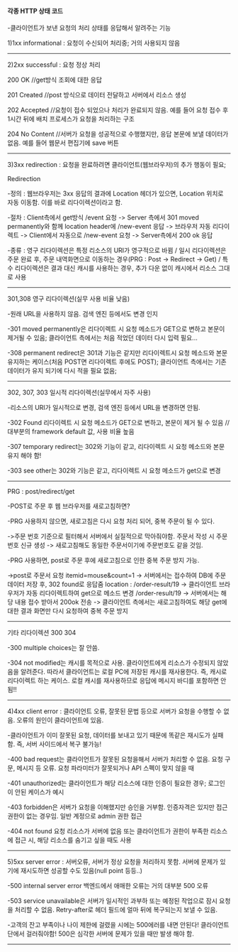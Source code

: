 #### 각종 HTTP 상태 코드

-클라이언트가 보낸 요청의 처리 상태를 응답해서 알려주는 기능



1)1xx informational : 요청이 수신되어 처리중; 거의 사용되지 않음


***


2)2xx successful : 요청 정상 처리


200 OK  //get방식 조회에 대한 응답

201 Created //post 방식으로 데이터 전달하고 서버에서 리소스 생성

202 Accepted //요청이 접수 되었으나 처리가 완료되지 않음. 예를 들어 요청 접수 후 1시간 뒤에 배치 프로세스가 요청을 처리하는 구조

204 No Content //서버가 요청을 성공적으로 수행했지만, 응답 본문에 보낼 데이터가 없음. 예를 들어 웹문서 편집기에 save 버튼


***

3)3xx redirection : 요청을 완료하려면 클라이언트(웹브라우저)의 추가 행동이 필요;



Redirection

-정의 : 웹브라우저는 3xx 응답의 결과에 Location 헤더가 있으면, Location 위치로 자동 이동함. 이를 바로 리다이렉션이라고 함.

-절차 : Client측에서 get방식 /event 요청 -> Server 측에서 301 moved permanently와 함께 location header에 /new-event 응답 -> 브라우저 자동 리다이렉트 -> Client에서 자동으로 /new-event 요청 -> Server측에서 200 ok 응답

-종류 : 영구 리다이렉션은 특정 리소스의 URI가 영구적으로 바뀜 / 일시 리다이렉션은 주문 완료 후, 주문 내역화면으로 이동하는 경우(PRG : Post -> Redirect -> Get) / 특수 리다이렉션은 결과 대신 캐시를 사용하는 경우, 추가 다운 없이 캐시에서 리소스 그대로 사용

***


301,308 영구 리다이렉션(실무 사용 비율 낮음)

-원래 URL을 사용하지 않음. 검색 엔진 등에서도 변경 인지

-301 moved permanently은 리다이렉트 시 요청 메소드가 GET으로 변하고 본문이 제거될 수 있음; 클라이언트 측에서는 처음 적었던 데이터 다시 입력 필요...

-308 permanent redirect은 301과 기능은 같지만 리다이렉트시 요청 메소드와 본문 유지하는 케이스(처음 POST면 리다이렉트 후에도 POST); 클라이언트 측에서는 기존 데이터가 유지 되기에 다시 적을 필요 없음;

***

302, 307, 303 일시적 리다이렉션(실무에서 자주 사용)

-리소스의 URI가 일시적으로 변경, 검색 엔진 등에서 URL을 변경하면 안됨.

-302 Found 리다이렉트 시 요청 메소드가 GET으로 변하고, 본문이 제거 될 수 있음 //대부분의 framework default 값, 사용 비율 높음

-307 temporary redirect는 302와 기능이 같고, 리다이렉트 시 요청 메소드와 본문 유지 해야 함!

-303 see other는 302와 기능은 같고, 리다이렉트 시 요청 메소드가 get으로 변경
***


PRG : post/redirect/get

-POST로 주문 후 웹 브라우저를 새로고침하면?

-PRG 사용하지 않으면, 새로고침은 다시 요청 처리 되어, 중복 주문이 될 수 있다.

->주문 번호 기준으로 필터해서 서버에서 실질적으로 막아줘야함. 주문서 작성 시 주문 번호 신규 생성 -> 새로고침해도 동일한 주문서이기에 주문번호도 같을 것임.



-PRG 사용하면, post로 주문 후에 새로고침으로 인한 중복 주문 방지 가능. 

->post로 주문서 요청 itemid=mouse&count=1 -> 서버에서는 접수하여 DB에 주문 데이터 저장 후, 302 found로 응답줌 location : /order-result/19 -> 클라이언트 브라우저가 자동 리다이렉트하여 get으로 메소드 변경 /order-result/19 -> 서버에서는 해당 내용 접수 받아서 200ok 전송 -> 클라이언트 측에서는 새로고침하여도 해당 get에 대한 결과 화면만 다시 요청하여 중복 주문 방지

***

기타 리다이렉션 300 304

-300 multiple choices는 잘 안씀.

-304 not modified는 캐시를 목적으로 사용. 클라이언트에게 리소스가 수정되지 않았음을 알려준다. 따라서 클라이언트는 로컬 PC에 저장된 캐시를 재사용한다. 즉, 캐시로 리다이렉트 하는 케이스. 로컬 캐시를 재사용하므로 응답에 메시지 바디를 포함하면 안됨!!


***

4)4xx client error : 클라이언트 오류, 잘못된 문법 등으로 서버가 요청을 수행할 수 없음. 오류의 원인이 클라이언트에 있음.



-클라이언트가 이미 잘못된 요청, 데이터를 보내고 있기 때문에 똑같은 재시도가 실패함. 즉, 서버 사이드에서 복구 불가능!

-400 bad request는 클라이언트가 잘못된 요청을해서 서버가 처리할 수 없음. 요청 구문, 메시지 등 오류. 요청 파라미터가 잘못되거나 API 스펙이 맞지 않을 때

-401 unauthorized는 클라이언트가 해당 리소스에 대한 인증이 필요한 경우; 로그인이 안된 케이스가 예시

-403 forbidden은 서버가 요청을 이해했지만 승인을 거부함. 인증자격은 있지만 접근 권한이 없는 경우임. 일반 계정으로 admin 권한 접근

-404 not found 요청 리소스가 서버에 없음 또는 클라이언트가 권한이 부족한 리소스에 접근 시, 해당 리소스를 숨기고 싶을 때도 사용


***
5)5xx server error : 서버오류, 서버가 정상 요청을 처리하지 못함. 서버에 문제가 있기에 재시도하면 성공할 수도 있음(null point 등등..)



-500 internal server error 백엔드에서 애매한 오류는 거의 대부분 500 오류

-503 service unavailable은 서버가 일시적인 과부하 또는 예정된 작업으로 잠시 요청을 처리할 수 없음. Retry-after로 헤더 필드에 얼마 뒤에 복구되는지 보낼 수 있음.

-고객의 잔고 부족이나 나이 제한에 걸렸을 시에는 500에러를 내면 안된다! 클라이언트 단에서 걸러줘야함! 500은 심각한 서버에 문제가 있을 때만 발생 해야 함.

***
